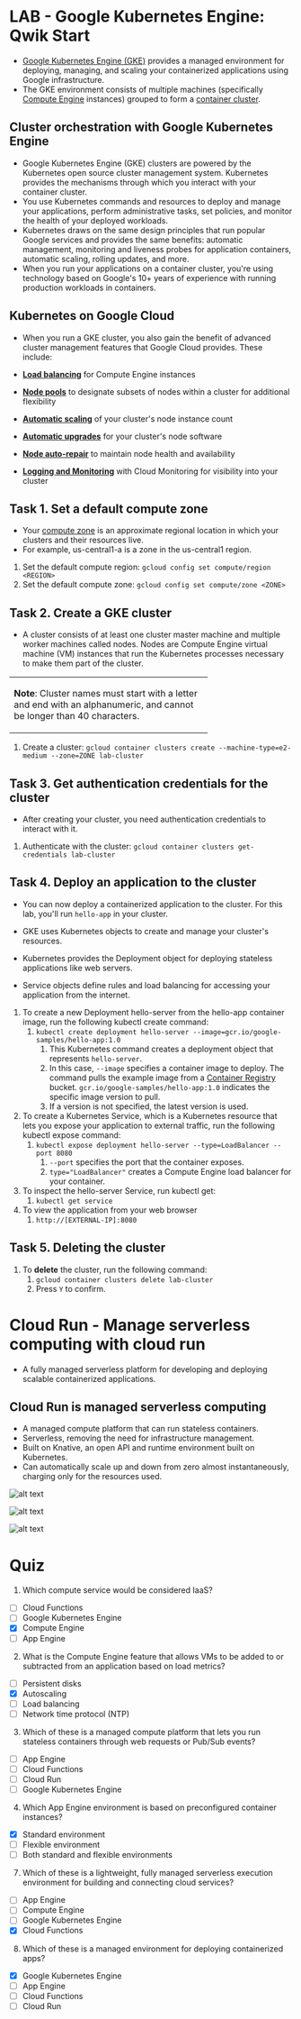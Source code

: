 # LAB - Google Kubernetes Engine: Qwik Start

- [Google Kubernetes Engine (GKE)](https://cloud.google.com/kubernetes-engine) provides a managed environment for deploying, managing, and scaling your containerized applications using Google infrastructure.
- The GKE environment consists of multiple machines (specifically [Compute Engine](https://cloud.google.com/compute) instances) grouped to form a [container cluster](https://cloud.google.com/kubernetes-engine/docs/concepts/cluster-architecture).

## Cluster orchestration with Google Kubernetes Engine
- Google Kubernetes Engine (GKE) clusters are powered by the Kubernetes open source cluster management system. Kubernetes provides the mechanisms through which you interact with your container cluster.
- You use Kubernetes commands and resources to deploy and manage your applications, perform administrative tasks, set policies, and monitor the health of your deployed workloads.
- Kubernetes draws on the same design principles that run popular Google services and provides the same benefits: automatic management, monitoring and liveness probes for application containers, automatic scaling, rolling updates, and more.
- When you run your applications on a container cluster, you're using technology based on Google's 10+ years of experience with running production workloads in containers.

## Kubernetes on Google Cloud

- When you run a GKE cluster, you also gain the benefit of advanced cluster management features that Google Cloud provides. These include:

- [**Load balancing**](https://cloud.google.com/compute/docs/load-balancing-and-autoscaling) for Compute Engine instances
- [**Node pools**](https://cloud.google.com/kubernetes-engine/docs/node-pools) to designate subsets of nodes within a cluster for additional flexibility
- [**Automatic scaling**](https://cloud.google.com/kubernetes-engine/docs/cluster-autoscaler) of your cluster's node instance count
- [**Automatic upgrades**](https://cloud.google.com/kubernetes-engine/docs/node-auto-upgrade) for your cluster's node software
- [**Node auto-repair**](https://cloud.google.com/kubernetes-engine/docs/how-to/node-auto-repair) to maintain node health and availability
- [**Logging and Monitoring**](https://cloud.google.com/kubernetes-engine/docs/how-to/node-auto-repair) with Cloud Monitoring for visibility into your cluster

## Task 1. Set a default compute zone

- Your [compute zone](https://cloud.google.com/compute/docs/regions-zones/#available) is an approximate regional location in which your clusters and their resources live.
- For example, us-central1-a is a zone in the us-central1 region.

1. Set the default compute region: `gcloud config set compute/region <REGION>`
2. Set the default compute zone: `gcloud config set compute/zone <ZONE>`

## Task 2. Create a GKE cluster

- A cluster consists of at least one cluster master machine and multiple worker machines called nodes. Nodes are Compute Engine virtual machine (VM) instances that run the Kubernetes processes necessary to make them part of the cluster.

<table style="width: 70%">
<tr>
<td>

**Note**: Cluster names must start with a letter and end with an alphanumeric, and cannot be longer than 40 characters.

</td>
</tr>
</table>


1. Create a cluster: `gcloud container clusters create --machine-type=e2-medium --zone=ZONE lab-cluster`


## Task 3. Get authentication credentials for the cluster

- After creating your cluster, you need authentication credentials to interact with it.

1. Authenticate with the cluster: `gcloud container clusters get-credentials lab-cluster`


## Task 4. Deploy an application to the cluster

- You can now deploy a containerized application to the cluster. For this lab, you'll run `hello-app` in your cluster.

- GKE uses Kubernetes objects to create and manage your cluster's resources.
- Kubernetes provides the Deployment object for deploying stateless applications like web servers.
- Service objects define rules and load balancing for accessing your application from the internet.

1. To create a new Deployment hello-server from the hello-app container image, run the following kubectl create command:
   1. `kubectl create deployment hello-server --image=gcr.io/google-samples/hello-app:1.0`
      1. This Kubernetes command creates a deployment object that represents `hello-server`.
      2. In this case, `--image` specifies a container image to deploy. The command pulls the example image from a [Container Registry](https://cloud.google.com/container-registry/docs) bucket. `gcr.io/google-samples/hello-app:1.0` indicates the specific image version to pull.
      3. If a version is not specified, the latest version is used.
2. To create a Kubernetes Service, which is a Kubernetes resource that lets you expose your application to external traffic, run the following kubectl expose command:
   1. `kubectl expose deployment hello-server --type=LoadBalancer --port 8080`
      1. `--port` specifies the port that the container exposes. 
      2. `type="LoadBalancer"` creates a Compute Engine load balancer for your container.
3. To inspect the hello-server Service, run kubectl get:
   1. `kubectl get service`
4. To view the application from your web browser
   1. `http://[EXTERNAL-IP]:8080`


## Task 5. Deleting the cluster

1. To **delete** the cluster, run the following command:
   1. `gcloud container clusters delete lab-cluster`
   2. Press `Y` to confirm.


# Cloud Run - Manage serverless computing with cloud run


- A fully managed serverless platform for developing and deploying scalable containerized applications.

## Cloud Run is managed serverless computing

- A managed compute platform that can run stateless containers.
- Serverless, removing the need for infrastructure management.
- Built on Knative, an open API and runtime environment built on Kubernetes.
- Can automatically scale up and down from zero almost instantaneously, charging only for the resources used.

![alt text](./assets/cloud%20run%20workflow.png)

![alt text](./assets/cloud%20run%20workflow-2.png)

![alt text](./assets/clud%20run%20billing.png)


# Quiz

1. Which compute service would be considered IaaS?

- [ ] Cloud Functions
- [ ] Google Kubernetes Engine
- [x] Compute Engine
- [ ] App Engine

2. What is the Compute Engine feature that allows VMs to be added to or subtracted from an application based on load metrics?

- [ ] Persistent disks
- [x] Autoscaling
- [ ] Load balancing
- [ ] Network time protocol (NTP)

3. Which of these is a managed compute platform that lets you run stateless containers through web requests or Pub/Sub events?

- [ ] App Engine
- [ ] Cloud Functions
- [ ] Cloud Run
- [ ] Google Kubernetes Engine

4. Which App Engine environment is based on preconfigured container instances?

- [x] Standard environment
- [ ] Flexible environment
- [ ] Both standard and flexible environments

7. Which of these is a lightweight, fully managed serverless execution environment for building and connecting cloud services?

- [ ] App Engine
- [ ] Compute Engine
- [ ] Google Kubernetes Engine
- [x] Cloud Functions

8. Which of these is a managed environment for deploying containerized apps?

- [x] Google Kubernetes Engine
- [ ] App Engine
- [ ] Cloud Functions
- [ ] Cloud Run